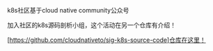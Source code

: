 k8s社区基于cloud native community公众号

加入社区的k8s源码剖析小组，这个活动在另一个仓库有介绍！

[https://github.com/cloudnativeto/sig-k8s-source-code]仓库在这里！
